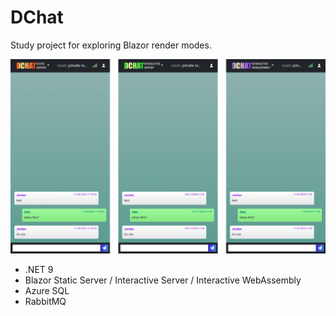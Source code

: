 # DChat

Study project for exploring Blazor render modes.

![DChat Screenshot](dchat_screen.png)

- .NET 9
- Blazor Static Server / Interactive Server / Interactive WebAssembly
- Azure SQL
- RabbitMQ
